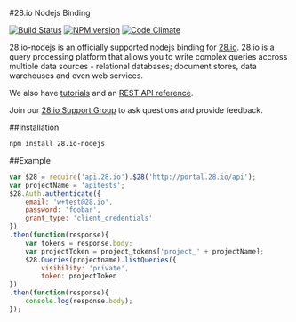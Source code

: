#28.io Nodejs Binding

[![Build Status](http://img.shields.io/travis/28msec/28.io-nodejs/master.svg?style=flat)](https://travis-ci.org/28msec/28.io-nodejs) [![NPM version](http://img.shields.io/npm/v/28.io-nodejs.svg?style=flat)](http://badge.fury.io/js/28.io-nodejs) [![Code Climate](http://img.shields.io/codeclimate/github/28msec/28.io-nodejs.svg?style=flat)](https://codeclimate.com/github/28msec/28.io-nodejs)

28.io-nodejs is an officially supported nodejs binding for [28.io](http://28.io).
28.io is a query processing platform that allows you to write complex queries accross multiple data sources - relational databases; document stores, data warehouses and even web services.

We also have [tutorials](http://www.28.io/blog/tags/tutorial) and an
[REST API reference](http://www.28.io/documentation/latest/api).

Join our [28.io Support Group](https://28msec.zendesk.com) to ask questions and provide feedback.

##Installation
```bash
npm install 28.io-nodejs
```

##Example
```javascript
var $28 = require('api.28.io').$28('http://portal.28.io/api');
var projectName = 'apitests';
$28.Auth.authenticate({
    email: 'w+test@28.io',
    password: 'foobar',
    grant_type: 'client_credentials'
})
.then(function(response){
    var tokens = response.body;
    var projectToken = project_tokens['project_' + projectName];
    $28.Queries(projectname).listQueries({
        visibility: 'private',
        token: projectToken
})
.then(function(response){
    console.log(response.body);
});
```
